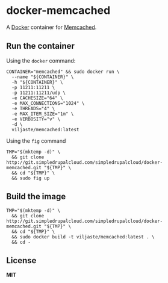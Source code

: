 # docker-memcached

A [Docker](https://docker.com/) container for [Memcached](http://memcached.org/).

## Run the container

Using the `docker` command:

    CONTAINER="memcached" && sudo docker run \
      --name "${CONTAINER}" \
      -h "${CONTAINER}" \
      -p 11211:11211 \
      -p 11211:11211/udp \
      -e CACHESIZE="64" \
      -e MAX_CONNECTIONS="1024" \
      -e THREADS="4" \
      -e MAX_ITEM_SIZE="1m" \
      -e VERBOSITY="v" \
      -d \
      viljaste/memcached:latest
      
Using the `fig` command

    TMP="$(mktemp -d)" \
      && git clone http://git.simpledrupalcloud.com/simpledrupalcloud/docker-memcached.git "${TMP}" \
      && cd "${TMP}" \
      && sudo fig up

## Build the image

    TMP="$(mktemp -d)" \
      && git clone http://git.simpledrupalcloud.com/simpledrupalcloud/docker-memcached.git "${TMP}" \
      && cd "${TMP}" \
      && sudo docker build -t viljaste/memcached:latest . \
      && cd -

## License

**MIT**
